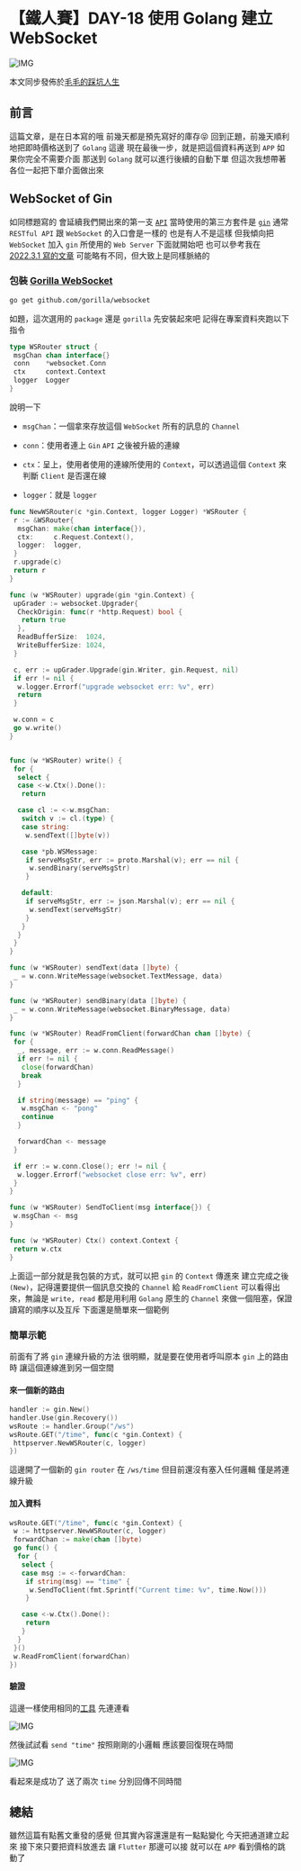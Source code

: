 # 【鐵人賽】DAY-18 使用 Golang 建立 WebSocket

![IMG](https://tocandraw.com/wp-content/uploads/2022/04/Golang_Python_Trade_Cover_2.png.png)

本文同步發佈於[毛毛的踩坑人生](https://tocandraw.com/2023-ironman/1083/)

## 前言

這篇文章，是在日本寫的哦
前幾天都是預先寫好的庫存😝
回到正題，前幾天順利地把即時價格送到了 `Golang` 這邊
現在最後一步，就是把這個資料再送到 `APP`
如果你完全不需要介面
那送到 `Golang` 就可以進行後續的自動下單
但這次我想帶著各位一起把下單介面做出來

## WebSocket of Gin

如同標題寫的
會延續我們開出來的第一支 [`API`](https://tocandraw.com/2023-ironman/895/#first-golang-restful-api)
當時使用的第三方套件是 [`gin`](https://github.com/gin-gonic/gin)
通常 `RESTful API` 跟 `WebSocket` 的入口會是一樣的
也是有人不是這樣
但我傾向把 `WebSocket` 加入 `gin` 所使用的 `Web Server`
下面就開始吧
也可以參考我在 [2022.3.1 寫的文章](https://tocandraw.com/coding/golang/111/)
可能略有不同，但大致上是同樣脈絡的

### 包裝 [Gorilla WebSocket](https://github.com/gorilla/websocket)

```bash
go get github.com/gorilla/websocket
```

如題，這次選用的 `package` 還是 `gorilla`
先安裝起來吧
記得在專案資料夾跑以下指令

```go
type WSRouter struct {
 msgChan chan interface{}
 conn    *websocket.Conn
 ctx     context.Context
 logger  Logger
}
```

說明一下

- `msgChan`：一個拿來存放這個 `WebSocket` 所有的訊息的 `Channel`

- `conn`：使用者連上 `Gin` `API` 之後被升級的連線

- `ctx`：呈上，使用者使用的連線所使用的 `Context`，可以透過這個 `Context` 來判斷 `Client` 是否還在線

- `logger`：就是 `logger`

```go
func NewWSRouter(c *gin.Context, logger Logger) *WSRouter {
 r := &WSRouter{
  msgChan: make(chan interface{}),
  ctx:     c.Request.Context(),
  logger:  logger,
 }
 r.upgrade(c)
 return r
}

func (w *WSRouter) upgrade(gin *gin.Context) {
 upGrader := websocket.Upgrader{
  CheckOrigin: func(r *http.Request) bool {
   return true
  },
  ReadBufferSize:  1024,
  WriteBufferSize: 1024,
 }

 c, err := upGrader.Upgrade(gin.Writer, gin.Request, nil)
 if err != nil {
  w.logger.Errorf("upgrade websocket err: %v", err)
  return
 }

 w.conn = c
 go w.write()
}


func (w *WSRouter) write() {
 for {
  select {
  case <-w.Ctx().Done():
   return

  case cl := <-w.msgChan:
   switch v := cl.(type) {
   case string:
    w.sendText([]byte(v))

   case *pb.WSMessage:
    if serveMsgStr, err := proto.Marshal(v); err == nil {
     w.sendBinary(serveMsgStr)
    }

   default:
    if serveMsgStr, err := json.Marshal(v); err == nil {
     w.sendText(serveMsgStr)
    }
   }
  }
 }
}

func (w *WSRouter) sendText(data []byte) {
 _ = w.conn.WriteMessage(websocket.TextMessage, data)
}

func (w *WSRouter) sendBinary(data []byte) {
 _ = w.conn.WriteMessage(websocket.BinaryMessage, data)
}

func (w *WSRouter) ReadFromClient(forwardChan chan []byte) {
 for {
  _, message, err := w.conn.ReadMessage()
  if err != nil {
   close(forwardChan)
   break
  }

  if string(message) == "ping" {
   w.msgChan <- "pong"
   continue
  }

  forwardChan <- message
 }

 if err := w.conn.Close(); err != nil {
  w.logger.Errorf("websocket close err: %v", err)
 }
}

func (w *WSRouter) SendToClient(msg interface{}) {
 w.msgChan <- msg
}

func (w *WSRouter) Ctx() context.Context {
 return w.ctx
}
```

上面這一部分就是我包裝的方式，就可以把 `gin` 的 `Context` 傳進來
建立完成之後 `(New)`，記得還要提供一個訊息交換的 `Channel` 給 `ReadFromClient`
可以看得出來，無論是 `write, read` 都是用利用 `Golang` 原生的 `Channel`
來做一個阻塞，保證讀寫的順序以及互斥
下面還是簡單來一個範例

### 簡單示範

前面有了將 `gin` 連線升級的方法
很明顯，就是要在使用者呼叫原本 `gin` 上的路由時
讓這個連線進到另一個空間

#### 來一個新的路由

```go
handler := gin.New()
handler.Use(gin.Recovery())
wsRoute := handler.Group("/ws")
wsRoute.GET("/time", func(c *gin.Context) {
 httpserver.NewWSRouter(c, logger)
})
```

這邊開了一個新的 `gin router`
在 `/ws/time`
但目前還沒有塞入任何邏輯
僅是將連線升級

#### 加入資料

```go
wsRoute.GET("/time", func(c *gin.Context) {
 w := httpserver.NewWSRouter(c, logger)
 forwardChan := make(chan []byte)
 go func() {
  for {
   select {
   case msg := <-forwardChan:
    if string(msg) == "time" {
     w.SendToClient(fmt.Sprintf("Current time: %v", time.Now()))
    }

   case <-w.Ctx().Done():
    return
   }
  }
 }()
 w.ReadFromClient(forwardChan)
})
```

#### 驗證

這邊一樣使用相同的[工具](https://chrome.google.com/webstore/detail/piesocket-websocket-teste/oilioclnckkoijghdniegedkbocfpnip)
先連連看

![IMG](https://tocandraw.com/wp-content/uploads/2023/10/【鐵人賽】DAY-18-使用-Golang-建立-WebSocket-01.png)

然後試試看 `send "time"`
按照剛剛的小邏輯
應該要回復現在時間

![IMG](https://tocandraw.com/wp-content/uploads/2023/10/【鐵人賽】DAY-18-使用-Golang-建立-WebSocket-02.png)

看起來是成功了
送了兩次 `time`
分別回傳不同時間

## 總結

雖然這篇有點舊文重發的感覺
但其實內容還還是有一點點變化
今天把通道建立起來
接下來只要把資料放進去
讓 `Flutter` 那邊可以接
就可以在 `APP` 看到價格的跳動了
